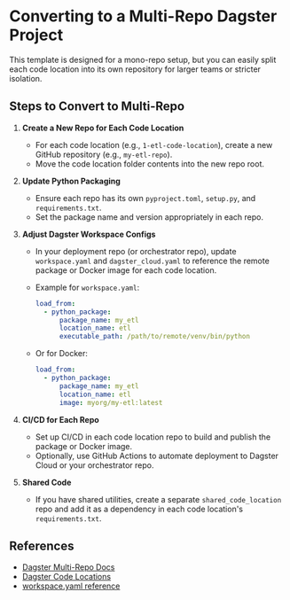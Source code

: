 # Converting to a Multi-Repo Dagster Project

This template is designed for a mono-repo setup, but you can easily split each code location into its own repository for larger teams or stricter isolation.

## Steps to Convert to Multi-Repo

1. **Create a New Repo for Each Code Location**
   - For each code location (e.g., `1-etl-code-location`), create a new GitHub repository (e.g., `my-etl-repo`).
   - Move the code location folder contents into the new repo root.

2. **Update Python Packaging**
   - Ensure each repo has its own `pyproject.toml`, `setup.py`, and `requirements.txt`.
   - Set the package name and version appropriately in each repo.

3. **Adjust Dagster Workspace Configs**
   - In your deployment repo (or orchestrator repo), update `workspace.yaml` and `dagster_cloud.yaml` to reference the remote package or Docker image for each code location.
   - Example for `workspace.yaml`:

     ```yaml
     load_from:
       - python_package:
           package_name: my_etl
           location_name: etl
           executable_path: /path/to/remote/venv/bin/python
     ```

   - Or for Docker:

     ```yaml
     load_from:
       - python_package:
           package_name: my_etl
           location_name: etl
           image: myorg/my-etl:latest
     ```

4. **CI/CD for Each Repo**
   - Set up CI/CD in each code location repo to build and publish the package or Docker image.
   - Optionally, use GitHub Actions to automate deployment to Dagster Cloud or your orchestrator repo.

5. **Shared Code**
   - If you have shared utilities, create a separate `shared_code_location` repo and add it as a dependency in each code location's `requirements.txt`.

## References

- [Dagster Multi-Repo Docs](https://docs.dagster.io/concepts/code-locations#multi-repo-workspaces)
- [Dagster Code Locations](https://docs.dagster.io/deployment/code-locations)
- [workspace.yaml reference](https://docs.dagster.io/deployment/code-locations/workspace-yaml)
